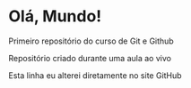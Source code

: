 # Olá, Mundo!
 Primeiro repositório do curso de Git e Github

Repositório criado durante uma aula ao vivo

Esta linha eu alterei diretamente no site GitHub

